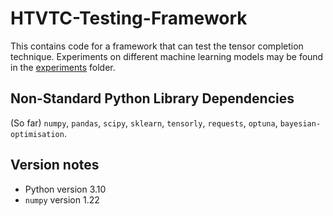 # HTVTC-Testing-Framework

This contains code for a framework that can test the tensor completion technique. Experiments on different machine learning models may be found in the [experiments](./experiments) folder.

## Non-Standard Python Library Dependencies

(So far) `numpy`, `pandas`, `scipy`, `sklearn`, `tensorly`, `requests`, `optuna`, `bayesian-optimisation`.

## Version notes
 - Python version 3.10
- `numpy` version 1.22
